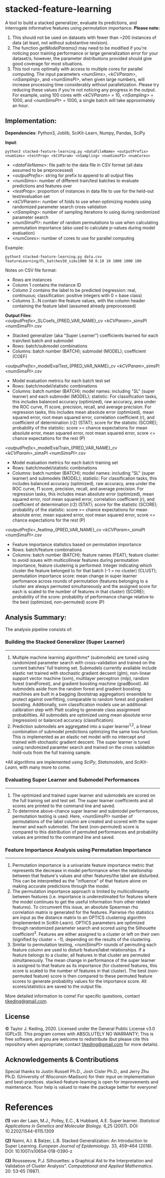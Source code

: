 # stacked-feature-learning
A tool to build a stacked generalizer, evaluate its predictions, and interrogate informative features using permutation importance.
**Please note:**
1) This should not be used on datasets with fewer than ~200 instances of data (at least, not without substantive revision).
2) The function *getModelParams()* may need to be modified if you're noticing poor training performance or large generalization error for your dataset/s; however, the parameter distributions provided should give good coverage for most situations.
3) This tool runs optimally with access to multiple cores for parallel computing. The input parameters *\<numSims\>*, *\<kCVParam\>*, *\<nSampling\>*, and *\<numSimsPI\>*, when given large numbers, will increase processing time considerably without parallelization. Please try reducing these values if you're not noticing any progress in the output. For example, using 100 cores with *\<kCVParam\>* = 10, *\<nSampling\>* = 1000, and *\<numSimsPI\>* = 1000, a single batch will take approximately an hour.

## Implementation:

**Dependencies**: Python3, Joblib, SciKit-Learn, Numpy, Pandas, SciPy

**Input**:  
```
python3 stacked-feature-learning.py <dataFileName> <outputPrefix> <numSims> <testProp> <kCVParam> <nSampling> <numSimsPI> <numCores>
```  

- *\<dataFileName\>*: file path to the data file in CSV format (all data assumed to be preprocessed)
- *\<outputPrefix\>*: string for prefix to append to all output files 
- *\<numSims\>*: number of different train/test batches to evaluate predictions and features over
- *\<testProp\>*: proportion of instances in data file to use for the held-out test/evaluation set
- *\<kCVParam\>*: number of folds to use when optimizing models using randomized parameter search cross validation
- *\<nSampling\>*: number of sampling iterations to using during randomized parameter search
- *\<numSimsPI\>*: number of random permutations to use when calculating permutation importance (also used to calculate p-values during model evaluation)  
- *\<numCores\>*: number of cores to use for parallel computing  
   
Example:  
```
python3 stacked-feature-learning.py data.csv featureLearning/FL_batches50_sims1000 50 0.10 10 1000 1000 100
```

Notes on CSV file format:  
- Rows are instances
- Column 1 contains the instance ID
- Column 2 contains the label to be predicted (regression: real, continuous; classification: positive integers with 0 = base class)
- Columns 3...N contain the feature values, with the column header containing the feature label (assumed already preprocessed)
  
**Output Files**:  
*\<outputPrefix\>*\_SLCoefs\_{PRED_VAR_NAME}\_cv *\<kCVParam\>*\_simsPI *\<numSimsPI\>*.csv
- Stacked generalizer (aka "Super Learner") coefficients learned for each train/test batch and submodel
- Rows: batch/submodel combinations
- Columns: batch number (BATCH); submodel (MODEL); coefficient (COEF)

*\<outputPrefix\>*\_modelEvalTest\_{PRED_VAR_NAME}\_cv *\<kCVParam\>*\_simsPI *\<numSimsPI\>*.csv
- Model evaluation metrics for each batch test set
- Rows: batch/model/statistic combinations
- Columns: batch number (BATCH); model names: including "SL" (super learner) and each submodel (MODEL); statistic: For classification tasks, this includes balanced accuracy (optimized), raw accuracy, area under the ROC curve, f1 score, precision, recall, and average precision. For regression tasks, this includes mean absolute error (optimized), mean squared error, root mean squared error, correlation coefficient (r), and coefficient of determination (r2) (STAT); score for the statistic (SCORE); probability of the statistic: score >= chance expectations for mean absolute error, mean squared error, root mean squared error, score <= chance expectations for the rest (P)

*\<outputPrefix\>*\_modelEvalTrain\_{PRED_VAR_NAME}\_cv *\<kCVParam\>*\_simsPI *\<numSimsPI\>*.csv
- Model evaluation metrics for each batch training set
- Rows: batch/model/statistic combinations
- Columns: batch number (BATCH); model names: including "SL" (super learner) and submodels (MODEL); statistic: For classification tasks, this includes balanced accuracy (optimized), raw accuracy, area under the ROC curve, f1 score, precision, recall, and average precision. For regression tasks, this includes mean absolute error (optimized), mean squared error, root mean squared error, correlation coefficient (r), and coefficient of determination (r2) (STAT); score for the statistic (SCORE); probability of the statistic: score >= chance expectations for mean absolute error, mean squared error, root mean squared error, score <= chance expectations for the rest (P)

*\<outputPrefix\>*\_featImp\_{PRED_VAR_NAME}\_cv *\<kCVParam\>*\_simsPI *\<numSimsPI\>*.csv
- Feature importance statistics based on permutation importance
- Rows: batch/feature combinations
- Columns: batch number (BATCH); feature names (FEAT); feature cluster: to avoid issues with multicollinear features during permutation importance, feature clustering is performed. Integer indicating which cluster the feature belonged to for that batch (-1 = no cluster) (CLUST); permutation importance score: mean change in super learner perfomance across rounds of permutation (features belonging to a cluster are always permuted simultaneously and the assigned score for each is scaled to the number of features in that cluster) (SCORE); probability of the score: probability of performance change relative to the best (optimized, non-permuted) score (P) 

## Analysis Summary:
The analysis pipeline consists of:

### Building the Stacked Generalizer (Super Learner)
------
1) Multiple machine learning algorithms\* (submodels) are tuned using randomized parameter search with cross-validation and trained on the current batches' full training set. Submodels currently available include elastic net trained with stochastic gradient decsent (glm), non-linear support vector machine (svm), multilayer perceptron (mlp), random forest (randForest), and gradient boosting machine (gradBoost). All submodels aside from the random forest and gradient boosting machines are built in a bagging (bootstrap aggregation) ensemble to protect against overfitting, comparable to random forest and gradient boosting. Additionally, svm classification models use an additional calibration step with Platt scaling to generate class assignment probabilities.  All submodels are optimized using mean absolute error (regression) or balanced accuracy (classification).
2) Prediction submodels are aggregated into a super learner<sup>1,2</sup>, a linear combination of submodel predictions optimizing the same loss function. This is implemented as an elastic net model with no intercept and trained with stochastic gradient descent. The super learner is tuned using randomized paramter search and trained on the cross validation hold-outs from the full training sample. 

\*All algorithms are implemented using *SciPy*, *Statsmodels*, and *SciKit-Learn*, with many more to come.

### Evaluating Super Learner and Submodel Performances
------
1) The optimized and trained super learner and submodels are scored on the full training set and test set. The super learner coefficients and all scores are printed to the command line and saved.
2) To determine above-chance super learner and submodel performances, permutation testing is used. Here, *\<numSimsPI\>* number of permutations of the label column are created and scored with the super learner and each submodel. The best (non-permuted) score is compared to this distribution of permuted performances and probability values are printed to the command line and saved.

### Feature Importance Analysis using Permutation Importance
------
1) Permutation importance is a univariate feature importance metric that represents the decrease in model performance when the relationship between that feature's values and other features/the label are disturbed. This can be interpretted as the "influence" of that feature alone on making accurate predictions through the model.
2) The permutation importance approach is limited by multicollinearity between features (i.e. importance is underestimated for features where the model continues to get the useful information from other related features). To circumvent this issue, an absolute Spearman rho correlation matrix is generated for the features. Pairwise rho statistics are input as the distance matrix to an OPTICS clustering algorithm (implemented in SciKit-Learn). OPTICS parameters are optimized through randomized parameter search and scored using the Silhouette coefficient<sup>3</sup>. Features are either assigned to a cluster or left on their own (signified by cluster = -1), depending on the results of the clustering.
3) Similar to permutation testing, *\<numSimsPI\>* rounds of permuting each feature column are used to disturb feature/label relationships. If a feature belongs to a cluster, all features in that cluster are permuted simultaneously. The mean change in performance of the super learner is assigned to that feature as its importance (for clustered features, this score is scaled to the number of features in that cluster). The best (non-permuted feature) score is then compared to these permuted feature scores to generate probability values for the importance score. All scores/statistics are saved to the output file.

More detailed information to come! For specific questions, contact tjkeding@gmail.com.


## License
© Taylor J. Keding, 2020. Licensed under the General Public License v3.0 (GPLv3).
This program comes with ABSOLUTELY NO WARRANTY; This is free software, and you are welcome to redistribute (but please cite this repository when appropriate; contact tjkeding@gmail.com for more details).


## Acknowledgements & Contributions
Special thanks to Justin Russell Ph.D., Josh Cisler Ph.D., and Jerry Zhu Ph.D. (University of Wisconsin-Madison) for their input on implementation and best-practices. stacked-feature-learning is open for improvements and maintenance. Your help is valued to make the package better for everyone!


# References
**(1)** van der Laan, M.J., Polley, E.C., & Hubbard, A.E. Super learner. *Statistical Applications in Genetics and Molecular Biology*. 6,25 (2007). DOI: 10.2202/1544-6115.1309

**(2)** Naimi, A.I. & Balzer, L.B. Stacked Generalization: An Introduction to Super Learning. *European Journal of Epidemiology*. 33, 459–464 (2018). DOI: 10.1007/s10654-018-0390-z

**(3)** Rousseeuw, P.J. Silhouettes: a Graphical Aid to the Interpretation and Validation of Cluster Analysis”. *Computational and Applied Mathematics*. 20: 53-65 (1987).
